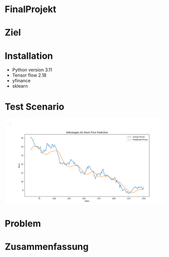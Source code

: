 # FinalProjekt

# Ziel

<mark> </mark>

# Installation

* Python version 3.11  
* Tensor flow 2.18
* yfinance
* sklearn

# Test Scenario

![plot](./image/vw_close_price.png)

# Problem

# Zusammenfassung